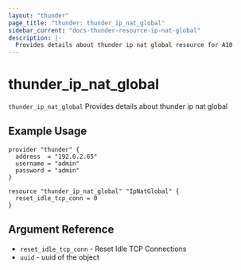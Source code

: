 ```yaml
---
layout: "thunder"
page_title: "thunder: thunder_ip_nat_global"
sidebar_current: "docs-thunder-resource-ip-nat-global"
description: |-
  Provides details about thunder ip nat global resource for A10
---
```


# thunder\_ip\_nat\_global

`thunder_ip_nat_global` Provides details about thunder ip nat global
## Example Usage


```hcl
provider "thunder" {
  address  = "192.0.2.65"
  username = "admin"
  password = "admin"
}

resource "thunder_ip_nat_global" "IpNatGlobal" {
  reset_idle_tcp_conn = 0
}
```

## Argument Reference

* `reset_idle_tcp_conn` - Reset Idle TCP Connections
* `uuid` - uuid of the object

